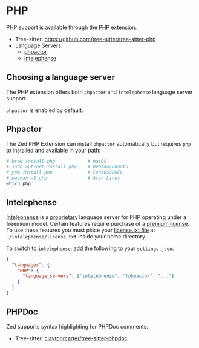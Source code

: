 # PHP

PHP support is available through the [PHP extension](https://github.com/zed-extensions/php).

- Tree-sitter: https://github.com/tree-sitter/tree-sitter-php
- Language Servers:
  - [phpactor](https://github.com/phpactor/phpactor)
  - [intelephense](https://github.com/bmewburn/vscode-intelephense/)

## Choosing a language server

The PHP extension offers both `phpactor` and `intelephense` language server support.

`phpactor` is enabled by default.

## Phpactor

The Zed PHP Extension can install `phpactor` automatically but requires `php` to installed and available in your path:

```sh
# brew install php            # macOS
# sudo apt-get install php    # Debian/Ubuntu
# yum install php             # CentOS/RHEL
# pacman -S php               # Arch Linux
which php
```

## Intelephense

[Intelephense](https://intelephense.com/) is a [proprietary](https://github.com/bmewburn/vscode-intelephense/blob/master/LICENSE.txt#L29) language server for PHP operating under a freemium model. Certain features require purchase of a [premium license](https://intelephense.com/). To use these features you must place your [license.txt file](https://intelephense.com/faq.html) at `~/intelephense/license.txt` inside your home directory.

To switch to `intelephense`, add the following to your `settings.json`:

```json
{
  "languages": {
    "PHP": {
      "language_servers": ["intelephense", "!phpactor", "..."]
    }
  }
}
```

## PHPDoc

Zed supports syntax highlighting for PHPDoc comments.

- Tree-sitter: [claytonrcarter/tree-sitter-phpdoc](https://github.com/claytonrcarter/tree-sitter-phpdoc)
